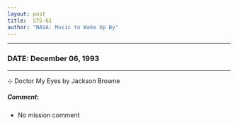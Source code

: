 ```yaml
---
layout: post
title:  STS-61
author: "NASA: Music to Wake Up By"
---
```


----
### DATE: December 06, 1993
----
⊹ Doctor My Eyes by Jackson Browne

##### Comment:
* No mission comment
